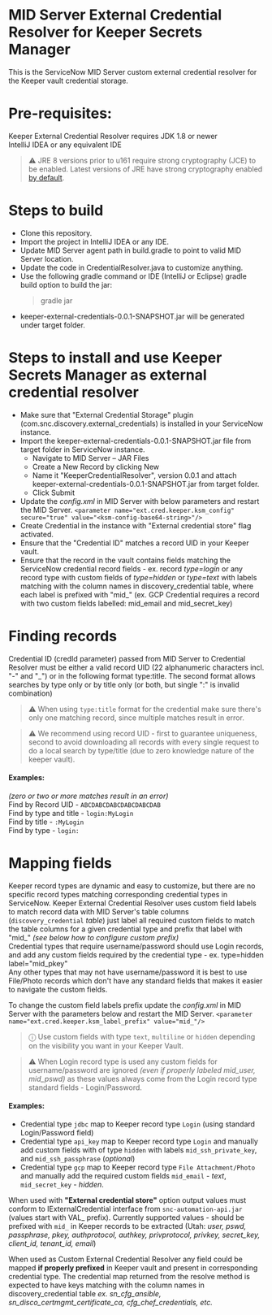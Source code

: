 # MID Server External Credential Resolver for Keeper Secrets Manager
This is the ServiceNow MID Server custom external credential resolver for the Keeper vault credential storage.

# Pre-requisites:
Keeper External Credential Resolver requires JDK 1.8 or newer  
IntelliJ IDEA or any equivalent IDE

> ⚠️ JRE 8 versions prior to u161 require strong cryptography (JCE) to be enabled.
Latest versions of JRE have strong cryptography enabled [by default](https://bugs.openjdk.java.net/browse/JDK-8170157).

# Steps to build
* Clone this repository.
* Import the project in IntelliJ IDEA or any IDE.
* Update MID Server agent path in build.gradle to point to valid MID Server location.
* Update the code in CredentialResolver.java to customize anything.
* Use the following gradle command or IDE (IntelliJ or Eclipse) gradle build option to build the jar:
  > gradle jar  
* keeper-external-credentials-0.0.1-SNAPSHOT.jar will be generated under target folder.

# Steps to install and use Keeper Secrets Manager as external credential resolver

* Make sure that "External Credential Storage" plugin (com.snc.discovery.external_credentials) is installed in your ServiceNow instance.
* Import the keeper-external-credentials-0.0.1-SNAPSHOT.jar file from target folder in ServiceNow instance.
    - Navigate to MID Server – JAR Files
    - Create a New Record by clicking New
    - Name it "KeeperCredentialResolver", version 0.0.1 and attach keeper-external-credentials-0.0.1-SNAPSHOT.jar from target folder.
    - Click Submit
* Update the _config.xml_ in MID Server with below parameters and restart the MID Server.
  `<parameter name="ext.cred.keeper.ksm_config" secure="true" value="<ksm-config-base64-string>"/>`
* Create Credential in the instance with "External credential store" flag activated.
* Ensure that the "Credential ID" matches a record UID in your Keeper vault.
* Ensure that the record in the vault contains fields matching the ServiceNow credential record fields - ex. record _type=login_ or any record type with custom fields of _type=hidden_ or _type=text_ with labels matching with the column names in discovery_credential table, where each label is prefixed with  "mid_" (ex. GCP Credential requires a record with two custom fields labelled: mid_email and mid_secret_key)

# Finding records
Credential ID (credId parameter) passed from MID Server to Credential Resolver must be either a valid record UID (22 alphanumeric characters incl. "-" and "_") or in the following format type:title. The second format allows searches by type only or by title only (or both, but single ":" is invalid combination)
> ⚠️ When using `type:title` format for the credential make sure there's only one matching record, since multiple matches result in error.

> ⚠️ We recommend using record UID - first to guarantee uniqueness, second to avoid downloading all records with every single request to do a local search by type/title (due to zero knowledge nature of the keeper vault).

#### Examples:
_(zero or two or more matches result in an error)_  
Find by Record UID - `ABCDABCDABCDABCDABCDAB`  
Find by type and title - `login:MyLogin`  
Find by title - `:MyLogin`  
Find by type - `login:`

# Mapping fields
Keeper record types are dynamic and easy to customize, but there are no specific record types matching corresponding credential types in ServiceNow. Keeper External Credential Resolver uses custom field labels to match record data with MID Server's table columns (`discovery_credential` _table_) just label all required custom fields to match the table columns for a given credential type and prefix that label with "mid_" _(see below how to configure custom prefix)_  
Credential types that require username/password should use Login records, and add any custom fields required by the credential type - ex. type=hidden label="mid_pkey"  
Any other types that may not have username/password it is best to use File/Photo records which don't have any standard fields that makes it easier to navigate the custom fields.  

To change the custom field labels prefix update the _config.xml_ in MID Server with the parameters below and restart the MID Server.
  `<parameter name="ext.cred.keeper.ksm_label_prefix" value="mid_"/>`

> ️ⓘ Use custom fields with type `text`, `multiline` or `hidden` depending on the visibility you want in your Keeper Vault.

> ⚠️ When Login record type is used any custom fields for username/password are ignored _(even if properly labeled mid_user, mid_pswd)_ as these values always come from the Login record type standard fields - Login/Password.

#### Examples:  
 + Credential type `jdbc` map to Keeper record type `Login` (using standard Login/Password field)
 + Credential type `api_key` map to Keeper record type `Login` and manually add custom fields with of type `hidden` with labels `mid_ssh_private_key`, and `mid_ssh_passphrase` (_optional_)
 + Credential type `gcp` map to Keeper record type `File Attachment/Photo` and manually add the required custom fields `mid_email` - _text_, `mid_secret_key` - _hidden_.   

When used with **"External credential store"** option output values must conform to IExternalCredential interface from `snc-automation-api.jar` (values start with VAL_ prefix).
Currently supported values - should be prefixed with `mid_` in Keeper records to be extracted (Utah: _user, pswd, passphrase, pkey, authprotocol, authkey, privprotocol, privkey, secret_key, client_id, tenant_id, email_)

When used as Custom External Credential Resolver any field could be mapped **if properly prefixed** in Keeper vault and present in corresponding credential type. 
The credential map returned from the resolve method is expected to have keys matching with the column names in discovery_credential table _ex. sn_cfg_ansible, sn_disco_certmgmt_certificate_ca, cfg_chef_credentials, etc._

